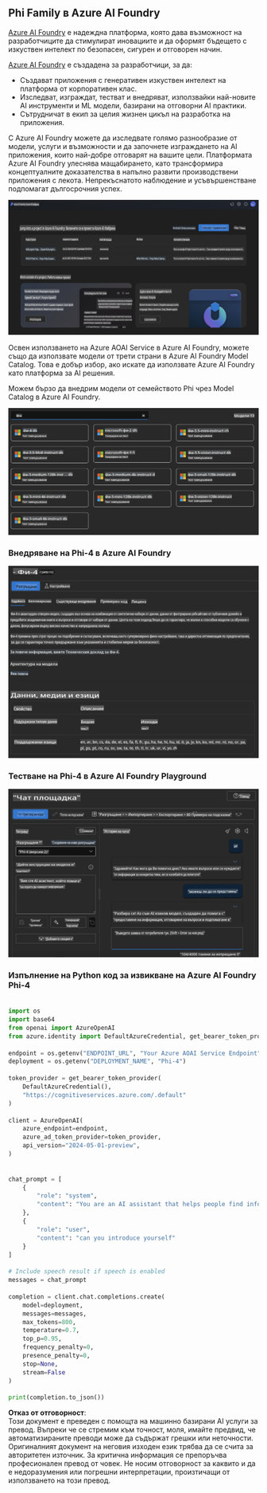 ## Phi Family в Azure AI Foundry

[Azure AI Foundry](https://ai.azure.com) е надеждна платформа, която дава възможност на разработчиците да стимулират иновациите и да оформят бъдещето с изкуствен интелект по безопасен, сигурен и отговорен начин.

[Azure AI Foundry](https://ai.azure.com) е създадена за разработчици, за да:

- Създават приложения с генеративен изкуствен интелект на платформа от корпоративен клас.
- Изследват, изграждат, тестват и внедряват, използвайки най-новите AI инструменти и ML модели, базирани на отговорни AI практики.
- Сътрудничат в екип за целия жизнен цикъл на разработка на приложения.

С Azure AI Foundry можете да изследвате голямо разнообразие от модели, услуги и възможности и да започнете изграждането на AI приложения, които най-добре отговарят на вашите цели. Платформата Azure AI Foundry улеснява мащабирането, като трансформира концептуалните доказателства в напълно развити производствени приложения с лекота. Непрекъснатото наблюдение и усъвършенстване подпомагат дългосрочния успех.

![portal](../../../../../translated_images/AIFoundryPorral.68f0acc7d5f47991d90f78fd199beb1123941bba27c39effe55ebfc1d07f114c.bg.png)

Освен използването на Azure AOAI Service в Azure AI Foundry, можете също да използвате модели от трети страни в Azure AI Foundry Model Catalog. Това е добър избор, ако искате да използвате Azure AI Foundry като платформа за AI решения.

Можем бързо да внедрим модели от семейството Phi чрез Model Catalog в Azure AI Foundry.

![ModelCatalog](../../../../../translated_images/AIFoundryModelCatalog.65aadf44c7a47e16a745104efa3ca2b49580c7be190f901a3da6d6533fc37b07.bg.png)

### **Внедряване на Phi-4 в Azure AI Foundry**

![Phi4](../../../../../translated_images/AIFoundryPhi4.dd27d994739126af80d23e8ec9d3bfd7e6b518d3993aa729fdd4c26e1add8d35.bg.png)

### **Тестване на Phi-4 в Azure AI Foundry Playground**

![Playground](../../../../../translated_images/AIFoundryPlayground.11365174557f8eac71ce4d439d344dd767a1b04701e9ffe73642feefb099188d.bg.png)

### **Изпълнение на Python код за извикване на Azure AI Foundry Phi-4**

```python

import os  
import base64
from openai import AzureOpenAI  
from azure.identity import DefaultAzureCredential, get_bearer_token_provider  
        
endpoint = os.getenv("ENDPOINT_URL", "Your Azure AOAI Service Endpoint")  
deployment = os.getenv("DEPLOYMENT_NAME", "Phi-4")  
      
token_provider = get_bearer_token_provider(  
    DefaultAzureCredential(),  
    "https://cognitiveservices.azure.com/.default"  
)  
  
client = AzureOpenAI(  
    azure_endpoint=endpoint,  
    azure_ad_token_provider=token_provider,  
    api_version="2024-05-01-preview",  
)  
  

chat_prompt = [
    {
        "role": "system",
        "content": "You are an AI assistant that helps people find information."
    },
    {
        "role": "user",
        "content": "can you introduce yourself"
    }
] 
    
# Include speech result if speech is enabled  
messages = chat_prompt 

completion = client.chat.completions.create(  
    model=deployment,  
    messages=messages,
    max_tokens=800,  
    temperature=0.7,  
    top_p=0.95,  
    frequency_penalty=0,  
    presence_penalty=0,
    stop=None,  
    stream=False  
)  
  
print(completion.to_json())  

```

**Отказ от отговорност**:  
Този документ е преведен с помощта на машинно базирани AI услуги за превод. Въпреки че се стремим към точност, моля, имайте предвид, че автоматизираните преводи може да съдържат грешки или неточности. Оригиналният документ на неговия изходен език трябва да се счита за авторитетен източник. За критична информация се препоръчва професионален превод от човек. Не носим отговорност за каквито и да е недоразумения или погрешни интерпретации, произтичащи от използването на този превод.